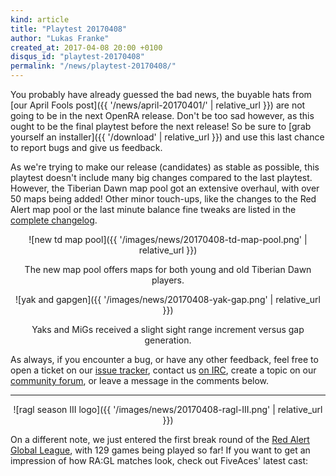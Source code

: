 ```yaml
---
kind: article
title: "Playtest 20170408"
author: "Lukas Franke"
created_at: 2017-04-08 20:00 +0100
disqus_id: "playtest-20170408"
permalink: "/news/playtest-20170408/"
---
```


You probably have already guessed the bad news, the buyable hats from [our April Fools post]({{ '/news/april-20170401/' | relative_url }}) are not going to be in the next OpenRA release. Don't be too sad however, as this ought to be the final playtest before the next release! So be sure to [grab yourself an installer]({{ '/download' | relative_url }}) and use this last chance to report bugs and give us feedback.

As we're trying to make our release (candidates) as stable as possible, this playtest doesn't include many big changes compared to the last playtest. However, the Tiberian Dawn map pool got an extensive overhaul, with over 50 maps being added! Other minor touch-ups, like the changes to the Red Alert map pool or the last minute balance fine tweaks are listed in the [complete changelog](https://github.com/OpenRA/OpenRA/wiki/Changelog/5d16339b25ad3fe88f293f4590cb959f70000a5b).

<div style="text-align:center" markdown="1">
![new td map pool]({{ '/images/news/20170408-td-map-pool.png' | relative_url }})

The new map pool offers maps for both young and old Tiberian Dawn players.

![yak and gapgen]({{ '/images/news/20170408-yak-gap.png' | relative_url }})

Yaks and MiGs received a slight sight range increment versus gap generation.
</div>

As always, if you encounter a bug, or have any other feedback, feel free to open a ticket on our [issue tracker](http://bugs.openra.net), contact us [on IRC](http://webchat.freenode.net/?channels=openra), create a topic on our [community forum](http://www.sleipnirstuff.com/forum/viewforum.php?f=80), or leave a message in the comments below.

<hr>

<div style="text-align:center" markdown="1">
![ragl season III logo]({{ '/images/news/20170408-ragl-III.png' | relative_url }})
</div>

On a different note, we just entered the first break round of the [Red Alert Global League](http://www.sleipnirstuff.com/forum/viewtopic.php?f=82&t=20000), with 129 games being played so far!
If you want to get an impression of how RA:GL matches look, check out FiveAces' latest cast:

<lite-youtube videoid="T0cSz8cUgpA"></lite-youtube>

